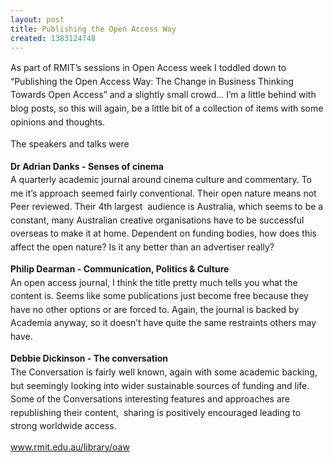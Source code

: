 ```yaml
---
layout: post
title: Publishing the Open Access Way
created: 1383124748
---
```

<p class="p1"><span style="line-height: 1.538em;">As part of RMIT&rsquo;s sessions in Open Access week I toddled down to &ldquo;Publishing the Open Access Way: The Change in Business Thinking Towards Open Access&rdquo; and a slightly small crowd&hellip; I&rsquo;m a little behind with blog posts, so this will again, be a little bit of a collection of items with some opinions and thoughts.<p class="p1"><span style="line-height: 1.538em;">The speakers and talks were<p class="p1"><b style="line-height: 1.538em;">Dr Adrian Danks - Senses of cinema</b><br /><span style="line-height: 1.538em;">A quarterly academic journal around cinema culture and commentary. To me it&rsquo;s approach seemed fairly conventional. Their open nature means not Peer reviewed. Their 4th largest&nbsp; audience is Australia, which seems to be a constant, many Australian creative organisations have to be successful overseas to make it at home. Dependent on funding bodies, how does this affect the open nature? Is it any better than an advertiser really?<p class="p1"><b style="line-height: 1.538em;">Philip Dearman - Communication, Politics &amp; Culture</b><br /><span style="line-height: 1.538em;">An open access journal, I think the title pretty much tells you what the content is. Seems like some publications just become free because they have no other options or are forced to. Again, the journal is backed by Academia anyway, so it doesn&rsquo;t have quite the same restraints others may have.&nbsp;<p class="p1"><b style="line-height: 1.538em;">Debbie Dickinson - The conversation</b><span style="line-height: 1.538em;">&nbsp;<br /><span style="line-height: 1.538em;">The Conversation is fairly well known, again with some academic backing, but seemingly looking into wider sustainable sources of funding and life. Some of the Conversations interesting features and approaches are republishing their content,&nbsp; sharing is positively encouraged leading to strong worldwide access.<p class="p1"><a href="http://www.rmit.edu.au/library/oaw" target="_blank">www.rmit.edu.au/library/oaw</a>

